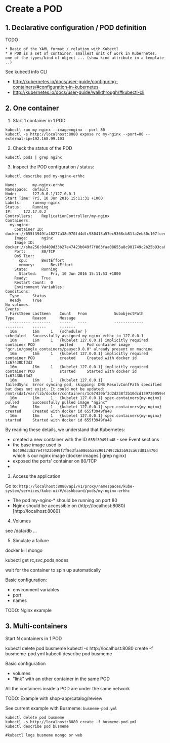 # Create a POD

## 1. Declarative configuration / POD definition

TODO 

    * Basic of the YAML format / relation with Kubectl 
    * A POD is a set of container, smallest unit of work in Kubernetes, one of the types/kind of object ... (show kind attribute in a template ..)

See kubectl info CLI

* http://kubernetes.io/docs/user-guide/configuring-containers/#configuration-in-kubernetes
* http://kubernetes.io/docs/user-guide/walkthrough/#kubectl-cli

## 2. One container 

1. Start 1 container in 1 POD

```
kubectl run my-nginx --image=nginx --port 80
kubectl -s http://localhost:8080 expose rc my-nginx --port=80 --external-ip=192.168.99.103
```
2. Check the status of the POD

```
kubectl pods | grep nginx
```

3. Inspect the POD configuration / status:

`kubectl describe pod my-nginx-erhhc`


```
Name:		my-nginx-erhhc
Namespace:	default
Node:		127.0.0.1/127.0.0.1
Start Time:	Fri, 10 Jun 2016 15:11:31 +1000
Labels:		run=my-nginx
Status:		Running
IP:		172.17.0.2
Controllers:	ReplicationController/my-nginx
Containers:
  my-nginx:
    Container ID:	docker://655f3949fa48277a38d970fd4dfc980415a57ec9368cb81fa2eb30c107fcee16
    Image:		nginx
    Image ID:		docker://sha256:0d409d33b27e47423b049f7f863faa08655a8c901749c2b25b93ca67d01a470d
    Port:		80/TCP
    QoS Tier:
      cpu:		BestEffort
      memory:		BestEffort
    State:		Running
      Started:		Fri, 10 Jun 2016 15:11:53 +1000
    Ready:		True
    Restart Count:	0
    Environment Variables:
Conditions:
  Type		Status
  Ready 	True
No volumes.
Events:
  FirstSeen	LastSeen	Count	From			SubobjectPath				Type		Reason		Message
  ---------	--------	-----	----			-------------				--------	------		-------
  16m		16m		1	{scheduler }									scheduled	Successfully assigned my-nginx-erhhc to 127.0.0.1
  16m		16m		1	{kubelet 127.0.0.1}	implicitly required container POD			pulled		Pod container image "gcr.io/google_containers/pause:0.8.0" already present on machine
  16m		16m		1	{kubelet 127.0.0.1}	implicitly required container POD			created		Created with docker id 1c67430bf3d2
  16m		16m		1	{kubelet 127.0.0.1}	implicitly required container POD			started		Started with docker id 1c67430bf3d2
  16m		16m		1	{kubelet 127.0.0.1}								failedSync	Error syncing pod, skipping: DNS ResolvConfPath specified but does not exist. It could not be updated: /mnt/sda1/var/lib/docker/containers/1c67430bf3d2d238f2b10dcd139730059e89cc47fe43143011dc8d0af37ad453/resolv.conf
  16m		16m		1	{kubelet 127.0.0.1}	spec.containers{my-nginx}				pulled		Successfully pulled image "nginx"
  16m		16m		1	{kubelet 127.0.0.1}	spec.containers{my-nginx}				created		Created with docker id 655f3949fa48
  16m		16m		1	{kubelet 127.0.0.1}	spec.containers{my-nginx}				started		Started with docker id 655f3949fa48
```

By reading these details, we understand that Kubernetes:
* created a new container with the ID `655f3949fa48` - see Event sections
* the base image used is `0d409d33b27e47423b049f7f863faa08655a8c901749c2b25b93ca67d01a470d` which is our nginx image (docker images | grep nginx)
* exposed the ports' container on 80/TCP
*

3. Access the application

Go to: `http://localhost:8080/api/v1/proxy/namespaces/kube-system/services/kube-ui/#/dashboard/pods/my-nginx-erhhc`

* The pod my-nginx-* should be running on port 80
* Nginx should be accessible on (http://localhost:8080)[http://localhost:8080]

4. Volumes

see /data/db ...

5. Simulate a failure

docker kill mongo

kubectl get rc,svc,pods,nodes

wait for the container to spin up automatically


Basic configuration:
* environment variables
* port
* names

TODO: Nginx example

## 3. Multi-containers

Start N containers in 1 POD


kubectl delete pod busmeme
kubectl -s http://localhost:8080 create -f busmeme-pod.yml
kubectl describe pod busmeme

Basic configuration
* volumes
* "link" with an other container in the same POD

All the containers inside a POD are under the same network

TODO: Example with shop-app/catalog/review

See current example with Busmeme: `busmeme-pod.yml`

```
kubectl delete pod busmeme
kubectl -s http://localhost:8080 create -f busmeme-pod.yml
kubectl describe pod busmeme

#kubectl logs busmeme mongo or web
```
